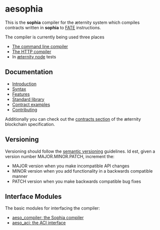 # aesophia

This is the __sophia__ compiler for the æternity system which compiles contracts written in __sophia__ to [FATE](https://github.com/aeternity/protocol/blob/master/contracts/fate.md) instructions.

The compiler is currently being used three places
 - [The command line compiler](https://github.com/aeternity/aesophia_cli)
 - [The HTTP compiler](https://github.com/aeternity/aesophia_http)
 - In [æternity node](https://github.com/aeternity/aeternity) tests

## Documentation

* [Introduction](docs/index.md)
* [Syntax](docs/sophia_syntax.md)
* [Features](docs/sophia_features.md)
* [Standard library](docs/sophia_stdlib.md)
* [Contract examples](docs/sophia_examples.md)
* [Contributing](CONTRIBUTING.md)

Additionally you can check out the [contracts section](https://github.com/aeternity/protocol/blob/master/contracts/contracts.md) of the æternity blockchain specification.

## Versioning

Versioning should follow the [semantic versioning](https://semver.org/spec/v2.0.0) guidelines. Id est, given a version number MAJOR.MINOR.PATCH, increment the:

- MAJOR version when you make incompatible API changes
- MINOR version when you add functionality in a backwards compatible manner
- PATCH version when you make backwards compatible bug fixes


## Interface Modules

The basic modules for interfacing the compiler:

* [aeso_compiler: the Sophia compiler](docs/aeso_compiler.md)
* [aeso_aci: the ACI interface](docs/aeso_aci.md)
